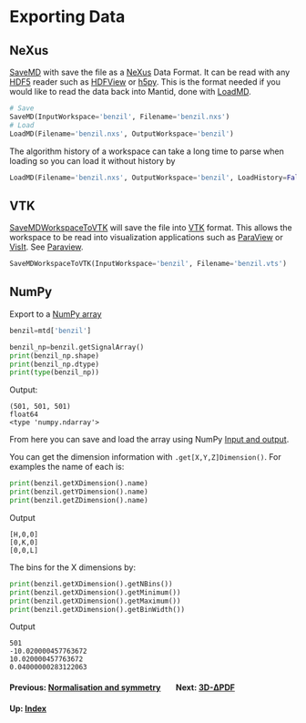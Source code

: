 # Exporting Data

## NeXus

[SaveMD] with save the file as a [NeXus](http://www.nexusformat.org)
Data Format. It can be read with any [HDF5](https://www.hdfgroup.org)
reader such as
[HDFView](https://support.hdfgroup.org/products/java/hdfview) or
[h5py](http://www.h5py.org). This is the format needed if you would
like to read the data back into Mantid, done with [LoadMD].


```python
# Save
SaveMD(InputWorkspace='benzil', Filename='benzil.nxs')
# Load
LoadMD(Filename='benzil.nxs', OutputWorkspace='benzil')
```

The algorithm history of a workspace can take a long time to parse
when loading so you can load it without history by
```python
LoadMD(Filename='benzil.nxs', OutputWorkspace='benzil', LoadHistory=False)
```

## VTK

[SaveMDWorkspaceToVTK] will save the file into
[VTK](http://www.vtk.org) format. This allows the workspace to be read
into visualization applications such as
[ParaView](https://www.paraview.org) or
[VisIt](https://visit.llnl.gov). See [Paraview](paraview).

```python
SaveMDWorkspaceToVTK(InputWorkspace='benzil', Filename='benzil.vts')
```

## NumPy

Export to a [NumPy
array](https://docs.scipy.org/doc/numpy/reference/arrays.ndarray.html)

```python
benzil=mtd['benzil']

benzil_np=benzil.getSignalArray()
print(benzil_np.shape)
print(benzil_np.dtype)
print(type(benzil_np))
```

Output:
```
(501, 501, 501)
float64
<type 'numpy.ndarray'>
```

From here you can save and load the array using NumPy [Input and
output](https://docs.scipy.org/doc/numpy/reference/routines.io.html).


You can get the dimension information with
`.get[X,Y,Z]Dimension()`. For examples the name of each is:

```python
print(benzil.getXDimension().name)
print(benzil.getYDimension().name)
print(benzil.getZDimension().name)
```

Output
```
[H,0,0]
[0,K,0]
[0,0,L]
```

The bins for the X dimensions by:

```python
print(benzil.getXDimension().getNBins())
print(benzil.getXDimension().getMinimum())
print(benzil.getXDimension().getMaximum())
print(benzil.getXDimension().getBinWidth())
```

Output
```
501
-10.020000457763672
10.020000457763672
0.04000000283122063
```

#### Previous: [Normalisation and symmetry](reduction) &nbsp;&nbsp;&nbsp;&nbsp;&nbsp;&nbsp; Next: [3D-ΔPDF](pdf)
#### Up: [Index](index)

[SaveMD]: http://docs.mantidproject.org/nightly/algorithms/SaveMD.html
[LoadMD]: http://docs.mantidproject.org/nightly/algorithms/LoadMD.html
[SaveMDWorkspaceToVTK]: http://docs.mantidproject.org/nightly/algorithms/SaveMDWorkspaceToVTK.html
